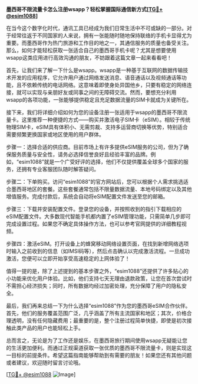 **墨西哥不限流量卡怎么注册wsapp？轻松掌握国际通信新方式[[TG💪+ @esim1088](https://t.me/s/esim1088)]**

在当今这个数字化时代，通讯工具已经成为我们日常生活中不可或缺的一部分。对于经常往返于不同国家的人来说，拥有一张能随时随地保持联络的手机卡显得尤为重要。而墨西哥作为热门旅游和工作目的地之一，其通信服务的质量也备受关注。那么，如何才能轻松获取一张适合自己的墨西哥手机卡呢？尤其是想要使用wsapp这类应用进行高效沟通的朋友，不妨跟着这篇文章一起来看看吧！

首先，让我们来了解一下什么是wsapp。wsapp是一种基于互联网的数据传输技术开发的应用程序，它允许用户通过网络发送消息、语音通话以及视频通话等功能，且不依赖传统的电话网络。这意味着即使身处异国他乡，只要有稳定的网络连接，就可以实现与亲朋好友或同事之间的无障碍交流。然而，要想充分利用wsapp的各项功能，一张能够提供稳定且充足数据流量的SIM卡就成为关键所在。

接下来，我们将详细介绍如何为您的设备注册一张适用于wsapp的墨西哥不限流量卡。这里推荐一种便捷的方式——购买并激活电子SIM卡（eSIM）。相较于传统物理SIM卡，eSIM具有体积小、无需剪裁、支持多运营商切换等优势，特别适合需要频繁更换国家或地区使用的用户群体。

步骤一：选择合适的供应商。目前市场上有许多提供eSIM服务的公司，但为了确保服务质量与安全性，请务必选择信誉良好且经验丰富的品牌。例如，“esim1088”就是一个广受好评的选择，他们不仅提供覆盖全球多个国家的服务，还拥有专业客服团队随时解答疑问。

步骤二：下单购买。访问“esim1088”的官方网站后，您可以根据个人需求挑选适合墨西哥地区的套餐。这些套餐通常包括不限量数据流量、本地号码绑定以及其他增值服务。完成付款后，系统会自动将eSIM配置文件发送至您的邮箱。

步骤三：下载并安装配置文件。登录您的设备，并按照收到的指引下载相应的eSIM配置文件。大多数现代智能手机都内置了eSIM管理功能，只需简单几步即可完成设置过程。如果您不确定具体操作方法，也可以参考官网提供的详细教程视频。

步骤四：激活eSIM。打开设备上的蜂窝移动网络设置页面，在找到新增网络选项时输入之前收到的信息（如IMSI码等），然后点击确认以完成激活流程。一旦成功激活，您便可以立即开始享受高速稳定的上网体验了！

值得一提的是，除了上述提到的基本步骤之外，“esim1088”还提供了许多贴心的小功能来优化用户体验。比如，他们支持七天无理由退款政策，让您在首次尝试时不需担心经济损失；同时，所有数据均经过加密处理，充分保障了用户的隐私安全。

最后，我们再来总结一下为什么选择“esim1088”作为您的墨西哥eSIM合作伙伴。首先，他们的服务覆盖范围广泛，几乎涵盖了所有主流国家和地区；其次，价格合理透明，没有任何隐藏费用；最重要的是，整个注册过程简单快捷，即使是初次接触此类产品的用户也能轻松上手。

总而言之，无论是为了工作还是娱乐，在墨西哥旅行期间使用wsapp无疑能让您的生活更加便利。而通过正规渠道获取一张优质的墨西哥不限流量卡，则是实现这一目标的前提条件。希望这篇指南能够帮助到有需要的朋友！如果您还有其他问题或者建议，欢迎随时留言讨论哦。

[[TG💪+ @esim1088](https://t.me/s/esim1088) ![Image](https://i.postimg.cc/4NQfJmqS/Snipaste-2025-05-13-00-14-12.png)]